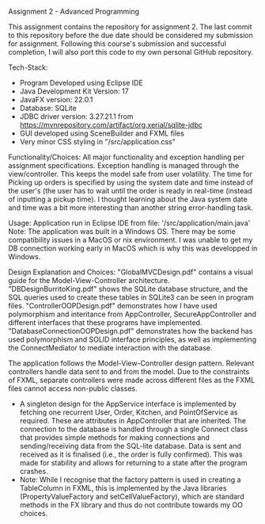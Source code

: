 Assignment 2 - Advanced Programming

This assignment contains the repository for assignment 2. The last commit to this repository before the due date should be considered my submission for assignment. Following this course's submission and successful completion, I will also port this code to my own personal GitHub repository.

Tech-Stack:
- Program Developed using Eclipse IDE
- Java Development Kit Version: 17
- JavaFX version: 22.0.1
- Database: SQLite
- JDBC driver version: 3.27.21.1 from https://mvnrepository.com/artifact/org.xerial/sqlite-jdbc
- GUI developed using SceneBuilder and FXML files
- Very minor CSS styling in "/src/application.css"

Functionality/Choices:
All major functionality and exception handling per assignment specifications.
Exception handling is managed through the view/controller. This keeps the model safe from user volatility.
The time for Picking up orders is specified by using the system date and time instead of the user's (the user has to wait until the order is ready in real-time (instead of inputting a pickup time). I thought learning about the Java system date and time was a bit more interesting than another string error-handling task.

Usage:
Application run in Eclipse IDE from file:
'/src/application/main.java' 
Note: The application was built in a Windows OS. There may be some compatibility issues in a MacOS or nix environment. I was unable to get my DB connection working early in MacOS which is why this was developped in Windows. 

Design Explanation and Choices:
"GlobalMVCDesign.pdf" contains a visual guide for the Model-View-Controller architecture.
"DBDesignBurritoKing.pdf" shows the SQLite database structure, and the SQL queries used to create these tables in SQLite3 can be seen in program files.
"ControllerOOPDesign.pdf" demonstrates how I have used polymorphism and interitance from AppController, SecureAppController and different interfaces that these programs have implemented.
"DatabaseConnectionOOPDesign.pdf" demonstrates how the backend has used polymorphism and SOLID interface principles, as well as implementing the ConnectMediator to mediate interaction with the database.


The application follows the Model-View-Controller design pattern. Relevant controllers handle data sent to and from the model. Due to the constraints of FXML, separate controllers were made across different files as the FXML files cannot access non-public classes.
- A singleton design for the AppService interface is implemented by fetching one recurrent User, Order, Kitchen, and PointOfService as required. These are attributes in AppController that are inherited.
The connection to the database is handled through a single Connect class that provides simple methods for making connections and sending/receiving data from the SQL-lite database. Data is sent and received as it is finalised (i.e., the order is fully confirmed). This was made for stability and allows for returning to a state after the program crashes.
- Note: While I recognise that the factory pattern is used in creating a TableColumn in FXML, this is implemented by the Java libraries (PropertyValueFactory and setCellValueFactory), which are standard methods in the FX library and thus do not contribute towards my OO choices.

